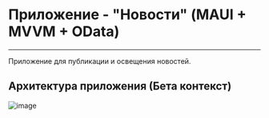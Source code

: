 # Приложение - "Новости" (MAUI + MVVM + OData)
---
Приложение для публикации и освещения новостей.


## Архитектура приложения (Бета контекст)
![image](https://github.com/MVasili34/maui-news-app/assets/117523384/77f08480-1ce4-4451-86bb-fb9030ec851a)
